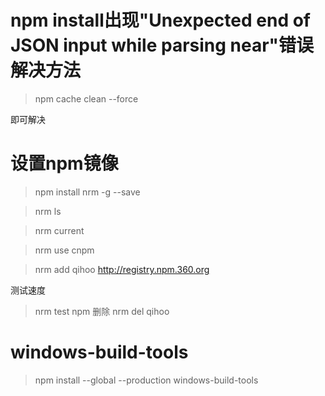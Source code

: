 # npm install出现"Unexpected end of JSON input while parsing near"错误解决方法

> npm cache clean --force

即可解决

# 设置npm镜像

> npm install nrm -g --save

> nrm ls

> nrm current

> nrm use cnpm

> nrm add qihoo http://registry.npm.360.org

测试速度
> nrm test npm
删除
> nrm del qihoo

# windows-build-tools
> npm install --global --production windows-build-tools